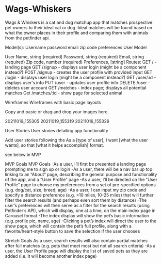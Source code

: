 # Wags-Whiskers

Wags & Whiskers is a cat and dog matchup app that matches prospective pet owners to their ideal cat or dog. Ideal matches will be found based on what the owner places in their profile and comparing them with animals from the petfinder api.

Model(s):
Username password email zip code preferences
User Model

User Name, string (required)
Password, string (required)
Email, string (required)
Zip code, number (required)
Preferences, [string]
Routes:
GET / - landing page
GET /signup - displays user login (might be a component instead?)
POST /signup - creates the user profile with provided input
GET /login - displays user login (might be a component instead?)
GET /user/:id - displays user's info
PUT /user - updates user profile info
DELETE /user - deletes user account
GET /matches - index page; displays all potential matches
Get /matches/:id - show page for selected animal

Wireframes
Wireframes with basic page layouts

Copy and paste or drag and drop your images here.

20211019_155305
20211019_155319
20211019_155329

User Stories
User stories detailing app functionality

Add user stories following the As a [type of user], I want [what the user wants], so that [what it helps accomplish] format.

see below in MVP

MVP Goals
MVP Goals
-As a user, I’ll first be presented a landing page prompting me to sign up or login
-As a user, there will be a nav bar up top linking to an “About” page, describing the general purpose and functionality of the app, and a “User Profile” page
-As a user, I’ll be directed on the “User Profile” page to choose my preferences from a set of pre-specified options (e.g. dog/cat, size, breed, age)
-As a user, I can input my zip code and specify a distance preference (e.g. <10 miles, 10-25 miles) that will further filter the search results (and perhaps even sort them by distance)
-The user’s preferences will then serve as a filter for the search results (using Petfinder’s API), which will display, one at a time, on the main index page in Carousel format
-The index display will show the pet’s basic information (e.g. profile pic, name, age)
-Clicking a pet’s index will direct the user to the show page, which will contain the pet’s full profile, along with a favorite/heart-style button to save the selection if the user chooses

Stretch Goals
As a user, search results will also contain partial matches after full matches (e.g. pets that meet most but not all search criteria)
-As a user, the User Profile page will display the list of saved pets as they are added (i.e. it will become another index page)
